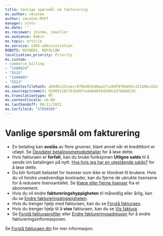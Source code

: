 ```yaml
---
title: Vanlige spørsmål om fakturering
ms.author: cmcatee
author: cmcatee-MSFT
manager: scotv
ms.date: ''
ms.reviewer: jkinma, jmueller
ms.audience: Admin
ms.topic: article
ms.service: o365-administration
ROBOTS: NOINDEX, NOFOLLOW
localization_priority: Priority
ms.custom:
- commerce_billing
- "1500024"
- "5525"
- "1500005"
- "5523"
ms.openlocfilehash: a04d6c23caecc8766d91bd8aa17ca9df870de03c221b8bc162dfe4a98d961f48
ms.sourcegitcommit: 920051182781bd97ce4d4d6fbd268cb37b84d239
ms.translationtype: MT
ms.contentlocale: nb-NO
ms.lasthandoff: 08/11/2021
ms.locfileid: "57899585"
---
```

# <a name="billing-or-invoice-faq"></a>Vanlige spørsmål om fakturering

- En betaling kan **avslås** av flere grunner, blant annet når et kredittkort er utløpt. Se [Oppdater betalingsmetodedetaljer](https://docs.microsoft.com/microsoft-365/commerce/billing-and-payments/manage-payment-methods#update-payment-method-details) for å løse dette.
- Hvis fakturaen er **forfalt**, kan du bruke funksjonen **Utligne saldo** til å sende inn betalingen på nytt. [Hva hvis jeg har en utestående saldo?](https://docs.microsoft.com/microsoft-365/commerce/billing-and-payments/pay-for-your-subscription#what-if-i-have-an-outstanding-balance) for å løse dette.
- Du blir fortsatt belastet for lisenser som ikke er tilordnet til brukere. Hvis du vil hindre unødvendige kostnader, kan du fjerne de ubrukte lisensene for å redusere lisensantallet. Se [Kjøpe eller fjerne lisenser](https://docs.microsoft.com/microsoft-365/commerce/licenses/buy-licenses) fra et abonnement.
- Hvis du vil endre **faktureringshyppigheten** til månedlig eller årlig, kan du se [Endre faktureringshyppigheten](https://docs.microsoft.com/microsoft-365/commerce/billing-and-payments/change-payment-frequency).
- Hvis du trenger hjelp med fakturaen, kan du se [Forstå fakturaen](https://docs.microsoft.com/microsoft-365/commerce/billing-and-payments/understand-your-invoice2).
- Hvis du trenger hjelp til å **vise** fakturaen, kan du se [Vis faktura](https://docs.microsoft.com/microsoft-365/commerce/billing-and-payments/view-your-bill-or-invoice).
- Se [Forstå fakturaprofiler](https://docs.microsoft.com/microsoft-365/commerce/billing-and-payments/manage-billing-profiles) eller [Endre faktureringsadressen](https://docs.microsoft.com/microsoft-365/commerce/billing-and-payments/change-your-billing-addresses) for å endre faktureringsinformasjonen.

Se [Forstå fakturaen din](https://docs.microsoft.com/microsoft-365/commerce/billing-and-payments/understand-your-invoice2) for mer informasjon.